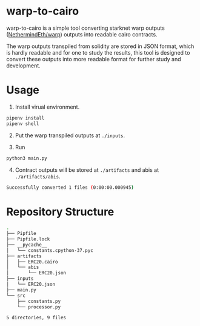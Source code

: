 # warp-to-cairo
warp-to-cairo is a simple tool converting starknet warp outputs ([NethermindEth/warp](https://github.com/NethermindEth/warp)) outputs into readable cairo contracts.  

The warp outputs transpiled from solidity are stored in JSON format, which is hardly readable and for one to study the results, this tool is designed to convert these outputs into more readable format for further study and development.

# Usage
1. Install virual environment.

```bash
pipenv install
pipenv shell
```

2. Put the warp transpiled outputs at ```./inputs```.

3. Run

```bash
python3 main.py
```

4. Contract outputs will be stored at ```./artifacts``` and abis at ```./artifacts/abis```.
```bash
Successfully converted 1 files (0:00:00.000945)
```

# Repository Structure
```bash
.
├── Pipfile
├── Pipfile.lock
├── __pycache__
│   └── constants.cpython-37.pyc
├── artifacts
│   ├── ERC20.cairo
│   └── abis
│       └── ERC20.json
├── inputs
│   └── ERC20.json
├── main.py
└── src
    ├── constants.py
    └── processor.py

5 directories, 9 files
```
